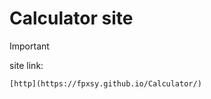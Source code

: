 # Calculator site

> [!IMPORTANT]
> site link:
> ```
> [http](https://fpxsy.github.io/Calculator/)
>  ```

